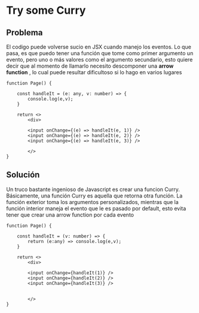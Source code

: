 # Try some Curry

## Problema

El codigo puede volverse sucio en JSX cuando manejo los eventos. Lo que pasa, es que puedo tener una función que tome como primer argumento un evento, pero uno o más valores como el argumento secundario, esto quiere decir que al momento de llamarlo necesito descomponer una **arrow function** , lo cual puede resultar dificultoso si lo hago en varios lugares

```
function Page() {

    const handleIt = (e: any, v: number) => {
        console.log(e,v);
    }

    return <>
        <div>

        <input onChange={(e) => handleIt(e, 1)} />
        <input onChange={(e) => handleIt(e, 2)} />
        <input onChange={(e) => handleIt(e, 3)} />

        </>
}
```

## Solución

Un truco bastante ingenioso de Javascript es crear una funcion Curry. Básicamente, una función Curry es aquella que retorna otra función. La función exterior toma los argumentos personalizados, mientras que la función interior maneja el evento que le es pasado por default, esto evita tener que crear una arrow function por cada evento

```
function Page() {

    const handleIt = (v: number) => {
        return (e:any) => console.log(e,v);
    }

    return <>
        <div>

        <input onChange={handleIt(1)} />
        <input onChange={handleIt(2)} />
        <input onChange={handleIt(3)} />


        </>
}
```

